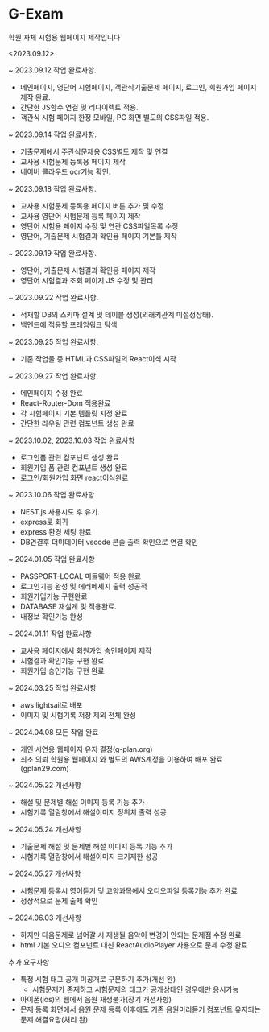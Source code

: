 # G-Exam
학원 자체 시험용 웹페이지 제작입니다

<2023.09.12>

~ 2023.09.12 작업 완료사항.

 - 메인페이지, 영단어 시험페이지, 객관식기출문제 페이지, 로그인, 회원가입 페이지 제작 완료.
 - 간단한 JS함수 연결 및 리다이렉트 적용.
 - 객관식 시험 페이지 한정 모바일, PC 화면 별도의 CSS파일 적용.

~ 2023.09.14 작업 완료사항.

 - 기출문제에서 주관식문제용 CSS별도 제작 및 연결
 - 교사용 시험문제 등록용 페이지 제작
 - 네이버 클라우드 ocr기능 확인. 

~ 2023.09.18 작업 완료사항.

 - 교사용 시험문제 등록용 페이지 버튼 추가 및 수정
 - 교사용 영단어 시험문제 등록 페이지 제작
 - 영단어 시험용 페이지 수정 및 연관 CSS파일목록 수정
 - 영단어, 기출문제 시험결과 확인용 페이지 기본틀 제작

~ 2023.09.19 작업 완료사항.

 - 영단어, 기출문제 시험결과 확인용 페이지 제작
 - 영단어 시험결과 조회 페이지 JS 수정 및 관리

~ 2023.09.22 작업 완료사항.
 - 적재할 DB의 스키마 설계 및 테이블 생성(외래키관계 미설정상태).
 - 백엔드에 적용할 프레임워크 탐색

~ 2023.09.25 작업 완료사항.
 - 기존 작업물 중 HTML과 CSS파일의 React이식 시작

~ 2023.09.27 작업 완료사항.
 - 메인페이지 수정 완료
 - React-Router-Dom 적용완료
 - 각 시험페이지 기본 템플릿 지정 완료
 - 간단한 라우팅 관련 컴포넌트 생성 완료

~ 2023.10.02, 2023.10.03 작업 완료사항
  - 로그인폼 관련 컴포넌트 생성 완료
  - 회원가입 폼 관련 컴포넌트 생성 완료
  - 로그인/회원가입 화면 react이식완료

~ 2023.10.06 작업 완료사항
  - NEST.js 사용시도 후 유기.
  - express로 회귀
  - express 환경 세팅 완료
  - DB연결후 더미데이터 vscode 콘솔 출력 확인으로 연결 확인

~ 2024.01.05 작업 완료사항
  - PASSPORT-LOCAL 미들웨어 적용 완료
  - 로그인기능 완성 및 에러메세지 출력 성공적
  - 회원가입기능 구현완료
  - DATABASE 재설계 및 적용완료.
  - 내정보 확인기능 완성

~ 2024.01.11 작업 완료사항
  - 교사용 페이지에서 회원가입 승인페이지 제작
  - 시험결과 확인기능 구현 완료
  - 회원가입 승인기능 구현 완료

~ 2024.03.25 작업 완료사항
  - aws lightsail로 배포
  - 이미지 및 시험기록 저장 제외 전체 완성

~ 2024.04.08 모든 작업 완료
 - 개인 시연용 웹페이지 유지 결정(g-plan.org)
 - 최초 의뢰 학원용 웹페이지 와 별도의 AWS계정을 이용하여 배포 완료(gplan29.com)

~ 2024.05.22 개선사항
 - 해설 및 문제별 해설 이미지 등록 기능 추가
 - 시험기록 열람창에서 해설이미지 정위치 출력 성공

~ 2024.05.24 개선사항
 - 기출문제 해설 및 문제별 해설 이미지 등록 기능 추가
 - 시험기록 열람창에서 해설이미지 크기제한 성공

~ 2024.05.27 개선사항
 - 시험문제 등록시 영어듣기 및 교양과목에서 오디오파일 등록기능 추가 완료
 - 정상적으로 문제 출제 확인

~ 2024.06.03 개선사항
 - 하지만 다음문제로 넘어갈 시 재생될 음악이 변경이 안되는 문제점 수정 완료
 - html 기본 오디오 컴포넌트 대신 ReactAudioPlayer 사용으로 문제 수정 완료

추가 요구사항
  - 특정 시험 태그 공개 미공개로 구분하기 추가(개선 완)
    - 시험문제가 존재하고 시험문제의 태그가 공개상태인 경우에만 응시가능
  - 아이폰(ios)의  웹에서 음원 재생불가(장기 개선사항)
  - 믄제 등록 화면에서 음원 문제 등록 이후에도 기존 음원미리듣기 컴포넌트 유지되는 문제 해결요망(처리 완)
